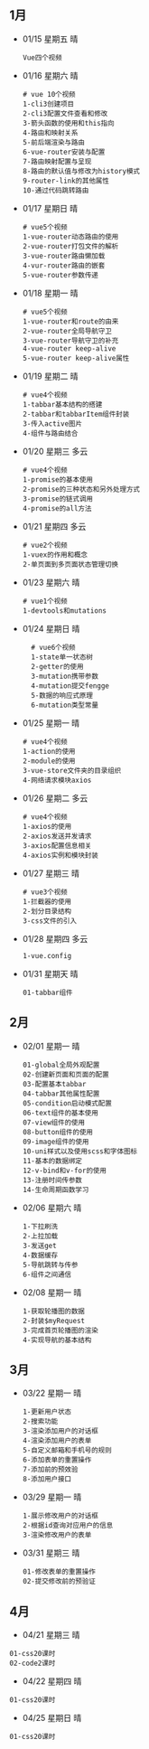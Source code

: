 ## 1月

- 01/15  星期五   晴

   ```shell
   Vue四个视频
   ```

- 01/16  星期六   晴

  ```shell
  # vue 10个视频
  1-cli3创建项目
  2-cli3配置文件查看和修改
  3-箭头函数的使用和this指向
  4-路由和映射关系
  5-前后端渲染与路由
  6-vue-router安装与配置
  7-路由映射配置与呈现
  8-路由的默认值与修改为history模式
  9-router-link的其他属性
  10-通过代码跳转路由
  ```

- 01/17  星期日  晴

  ```shell
  # vue5个视频
  1-vue-router动态路由的使用
  2-vue-router打包文件的解析
  3-vue-router路由懒加载
  4-vur-router路由的嵌套
  5-vue-router参数传递
  ```

- 01/18  星期一  晴

  ```shell
  # vue5个视频
  1-vue-router和route的由来
  2-vue-router全局导航守卫
  3-vue-router导航守卫的补充
  4-vue-router keep-alive
  5-vue-router keep-alive属性
  ```

- 01/19  星期二  晴

  ```shell
  # vue4个视频
  1-tabbar基本结构的搭建
  2-tabbar和tabbarItem组件封装
  3-传入active图片
  4-组件与路由结合
  ```

- 01/20  星期三  多云

  ```shell
  # vue4个视频
  1-promise的基本使用
  2-promise的三种状态和另外处理方式
  3-promise的链式调用
  4-promise的all方法
  ```

- 01/21  星期四  多云

  ```shell
  # vue2个视频
  1-vuex的作用和概念
  2-单页面到多页面状态管理切换
  ```

- 01/23  星期六  晴

  ```shell
  # vue1个视频
  1-devtools和mutations
  ```
- 01/24  星期日  晴

  ```shell
    # vue6个视频
    1-state单一状态树
    2-getter的使用
    3-mutation携带参数
    4-mutation提交fengge
    5-数据的响应式原理
    6-mutation类型常量
  ```

- 01/25  星期一  晴

  ```shell
  # vue4个视频
  1-action的使用
  2-module的使用
  3-vue-store文件夹的目录组织
  4-网络请求模块axios
  ```

- 01/26  星期二  多云

  ```shell
  # vue4个视频
  1-axios的使用
  2-axios发送并发请求
  3-axios配置信息相关
  4-axios实例和模块封装
  ```

- 01/27  星期三  晴

  ```shell
  # vue3个视频
  1-拦截器的使用
  2-划分目录结构
  3-css文件的引入
  ```

- 01/28  星期四   多云

  ```shell
  1-vue.config
  ```

- 01/31  星期天  晴

  ```shell
  01-tabbar组件
  ```

## 2月

- 02/01  星期一  晴

  ```shell
  01-global全局外观配置
  02-创建新页面和页面的配置
  03-配置基本tabbar
  04-tabbar其他属性配置
  05-condition启动模式配置
  06-text组件的基本使用
  07-view组件的使用
  08-button组件的使用
  09-image组件的使用
  10-uni样式以及使用scss和字体图标
  11-基本的数据绑定
  12-v-bind和v-for的使用
  13-注册时间传参数
  14-生命周期函数学习
  ```

- 02/06  星期六  晴

  ```shell
  1-下拉刷洗
  2-上拉加载
  3-发送get
  4-数据缓存
  5-导航跳转与传参
  6-组件之间通信
  ```

- 02/08  星期一  晴

  ```shell
  1-获取轮播图的数据
  2-封装$myRequest
  3-完成首页轮播图的渲染
  4-实现导航的基本结构
  ```


## 3月

- 03/22  星期一  晴

  ```shell
  1-更新用户状态
  2-搜索功能
  3-渲染添加用户的对话框
  4-渲染添加用户的表单
  5-自定义邮箱和手机号的规则
  6-添加表单的重置操作
  7-添加前的预效验
  8-添加用户接口
  ```

- 03/29  星期一  晴

  ```shell
  1-展示修改用户的对话框
  2-根据id查询对应用户的信息
  3-渲染修改用户的表单
  ```

- 03/31  星期三  晴

  ```shell
  01-修改表单的重置操作
  02-提交修改前的预验证
  ```

## 4月

- 04/21  星期三  晴

```shell
01-css20课时
02-code2课时
```

- 04/22  星期四  晴

```shell
01-css20课时
```

- 04/25  星期日 晴

```shell
01-css20课时
```






